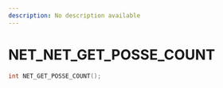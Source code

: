 ```yaml
---
description: No description available 
---
```


# NET\_NET_GET_POSSE_COUNT

```cpp
int NET_GET_POSSE_COUNT();
```